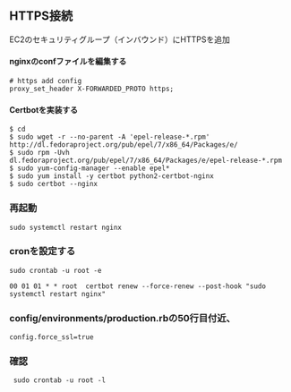 ## HTTPS接続

EC2のセキュリティグループ（インバウンド）にHTTPSを追加

#### nginxのconfファイルを編集する

```
# https add config 
proxy_set_header X-FORWARDED_PROTO https;
```


#### Certbotを実装する
```
$ cd 
$ sudo wget -r --no-parent -A 'epel-release-*.rpm' http://dl.fedoraproject.org/pub/epel/7/x86_64/Packages/e/
$ sudo rpm -Uvh dl.fedoraproject.org/pub/epel/7/x86_64/Packages/e/epel-release-*.rpm
$ sudo yum-config-manager --enable epel*
$ sudo yum install -y certbot python2-certbot-nginx
$ sudo certbot --nginx
```


### 再起動
```
sudo systemctl restart nginx
```

### cronを設定する
```
sudo crontab -u root -e

00 01 01 * * root  certbot renew --force-renew --post-hook "sudo systemctl restart nginx"
```

### config/environments/production.rbの50行目付近、
```
config.force_ssl=true
```

### 確認
```
 sudo crontab -u root -l
```